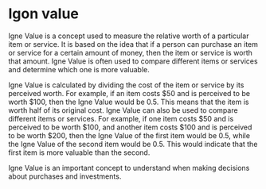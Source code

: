 # Igon value

Igne Value is a concept used to measure the relative worth of a particular item or service. It is based on the idea that if a person can purchase an item or service for a certain amount of money, then the item or service is worth that amount. Igne Value is often used to compare different items or services and determine which one is more valuable.

Igne Value is calculated by dividing the cost of the item or service by its perceived worth. For example, if an item costs $50 and is perceived to be worth $100, then the Igne Value would be 0.5. This means that the item is worth half of its original cost. Igne Value can also be used to compare different items or services. For example, if one item costs $50 and is perceived to be worth $100, and another item costs $100 and is perceived to be worth $200, then the Igne Value of the first item would be 0.5, while the Igne Value of the second item would be 0.5. This would indicate that the first item is more valuable than the second.

Igne Value is an important concept to understand when making decisions about purchases and investments.

